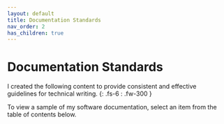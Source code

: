 ```yaml
---
layout: default
title: Documentation Standards
nav_order: 2
has_children: true
---
```


# Documentation Standards

I created the following content to provide consistent and effective guidelines for technical writing.
{: .fs-6 : .fw-300 }

To view a sample of my software documentation, select an item from the table of contents below.
